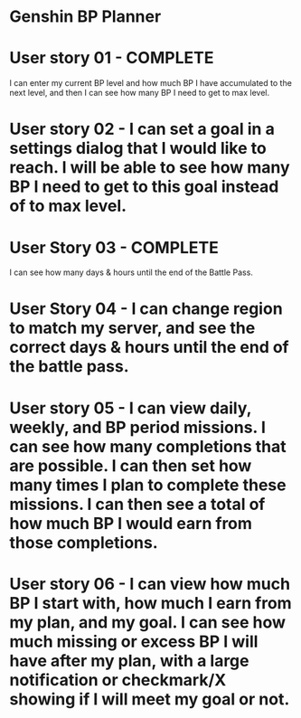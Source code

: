# Genshin BP Planner

# User story 01 - COMPLETE

I can enter my current BP level and how much BP I have accumulated to the next level, and then I can see how many BP I need to get to max level.

# User story 02 - I can set a goal in a settings dialog that I would like to reach. I will be able to see how many BP I need to get to this goal instead of to max level.

# User Story 03 - COMPLETE

I can see how many days & hours until the end of the Battle Pass.

# User Story 04 - I can change region to match my server, and see the correct days & hours until the end of the battle pass.

# User story 05 - I can view daily, weekly, and BP period missions. I can see how many completions that are possible. I can then set how many times I plan to complete these missions. I can then see a total of how much BP I would earn from those completions.

# User story 06 - I can view how much BP I start with, how much I earn from my plan, and my goal. I can see how much missing or excess BP I will have after my plan, with a large notification or checkmark/X showing if I will meet my goal or not.

